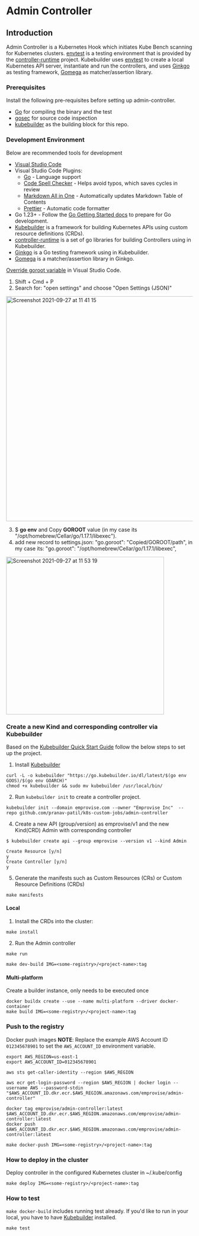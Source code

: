 # Admin Controller

## Introduction

Admin Controller is a Kubernetes Hook which initiates Kube Bench scanning for Kubernetes clusters.
[envtest](https://github.com/kubernetes-sigs/controller-runtime/tree/master/pkg/envtest) is a testing environment that is provided by the [controller-runtime](https://github.com/kubernetes-sigs/controller-runtime) project.
Kubebuilder uses [envtest](https://github.com/kubernetes-sigs/controller-runtime/tree/master/pkg/envtest) to create a local Kubernetes API server, instantiate and run the controllers, and uses [Ginkgo](http://onsi.github.io/ginkgo/) as testing framework, [Gomega](https://onsi.github.io/gomega/) as matcher/assertion library.

### Prerequisites

Install the following pre-requisites before setting up admin-controller.

- [Go](https://golang.org/doc/install) for compiling the binary and the test
- [gosec](https://github.com/securego/gosec) for source code inspection
- [kubebuilder](https://github.com/kubernetes-sigs/kubebuilder) as the building block for this repo.

### Development Environment

Below are recommended tools for development

- [Visual Studio Code](https://code.visualstudio.com/)
- Visual Studio Code Plugins:
    - [Go](https://marketplace.visualstudio.com/items?itemName=ms-vscode.Go) - Language support
    - [Code Spell Checker](https://marketplace.visualstudio.com/items?itemName=streetsidesoftware.code-spell-checker) - Helps avoid typos, which saves cycles in review
    - [Markdown All in One](https://marketplace.visualstudio.com/items?itemName=yzhang.markdown-all-in-one) - Automatically updates Markdown Table of Contents
    - [Prettier](https://marketplace.visualstudio.com/items?itemName=esbenp.prettier-vscode) - Automatic code formatter
- Go 1.23+ - Follow the [Go Getting Started docs](https://golang.org/doc/install) to prepare for Go development.
- [Kubebuilder](https://book.kubebuilder.io/quick-start.html) is a framework for building Kubernetes APIs using custom resource definitions (CRDs).
- [controller-runtime](https://github.com/kubernetes-sigs/controller-runtime) is a set of go libraries for building Controllers using in Kubebuilder.
- [Ginkgo](http://onsi.github.io/ginkgo/) is a Go testing framework using in Kubebuilder.
- [Gomega](https://onsi.github.io/gomega/) is a matcher/assertion library in Ginkgo.


[Override goroot variable](https://github.com/golang/vscode-go/issues/971#issuecomment-927666108) in Visual Studio Code.

1. Shift + Cmd + P
2. Search for: "open settings" and choose "Open Settings (JSON)"
<img width="608" alt="Screenshot 2021-09-27 at 11 41 15" src="https://user-images.githubusercontent.com/15876796/134876316-1b4fa926-ae95-4b16-81b7-669650ce1e45.png">

3. $ **go env** and  Copy **GOROOT** value (in my case its "/opt/homebrew/Cellar/go/1.17.1/libexec").
4. add new record to settings.json: "go.goroot": "Copied/GOROOT/path", in my case its: "go.goroot": "/opt/homebrew/Cellar/go/1.17.1/libexec",

<img width="426" alt="Screenshot 2021-09-27 at 11 53 19" src="https://user-images.githubusercontent.com/15876796/134876673-c4c21405-02c3-40fd-a09a-b34365f1035a.png">
            

### Create a new Kind and corresponding controller via Kubebuilder

Based on the [Kubebuilder Quick Start Guide](https://book.kubebuilder.io/quick-start.html) follow the below steps to set up the project.

1. Install [Kubebuilder](https://github.com/kubernetes-sigs/kubebuilder)

```
curl -L -o kubebuilder "https://go.kubebuilder.io/dl/latest/$(go env GOOS)/$(go env GOARCH)"
chmod +x kubebuilder && sudo mv kubebuilder /usr/local/bin/
```

2. Run `kubebuilder init` to create a controller project.

```
kubebuilder init --domain emprovise.com --owner "Emprovise Inc"  --repo github.com/pranav-patil/k8s-custom-jobs/admin-controller
```

4. Create a new API (group/version) as emprovise/v1 and the new Kind(CRD) Admin with corresponding controller

```
$ kubebuilder create api --group emprovise --version v1 --kind Admin

Create Resource [y/n]
y
Create Controller [y/n]
y
```

5. Generate the manifests such as Custom Resources (CRs) or Custom Resource Definitions (CRDs)

```
make manifests
```

#### Local

1. Install the CRDs into the cluster:

```
make install
```

2. Run the Admin controller

```
make run
```

```
make dev-build IMG=<some-registry>/<project-name>:tag
```

#### Multi-platform

Create a builder instance, only needs to be executed once

```
docker buildx create --use --name multi-platform --driver docker-container
make build IMG=<some-registry>/<project-name>:tag
```

### Push to the registry

Docker push images
**NOTE**: Replace the example AWS Account ID `012345678901` to set the `AWS_ACCOUNT_ID` environment variable.

```
export AWS_REGION=us-east-1
export AWS_ACCOUNT_ID=012345678901

aws sts get-caller-identity --region $AWS_REGION

aws ecr get-login-password --region $AWS_REGION | docker login --username AWS --password-stdin "$AWS_ACCOUNT_ID.dkr.ecr.$AWS_REGION.amazonaws.com/emprovise/admin-controller"

docker tag emprovise/admin-controller:latest $AWS_ACCOUNT_ID.dkr.ecr.$AWS_REGION.amazonaws.com/emprovise/admin-controller:latest
docker push $AWS_ACCOUNT_ID.dkr.ecr.$AWS_REGION.amazonaws.com/emprovise/admin-controller:latest

make docker-push IMG=<some-registry>/<project-name>:tag
```

### How to deploy in the cluster

Deploy controller in the configured Kubernetes cluster in ~/.kube/config

```
make deploy IMG=<some-registry>/<project-name>:tag
```

### How to test

`make docker-build` includes running test already. If you'd like to run in your local, you have to have [Kubebuilder](https://github.com/kubernetes-sigs/kubebuilder) installed.

```
make test
```
